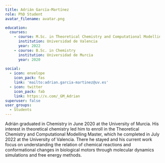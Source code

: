 ```yaml
---
title: Adrián García-Martínez
role: PhD Student
avatar_filename: avatar.png

education:
  courses:
    - course: M.Sc. in Theoretical Chemistry and Computational Modelling
      institution: Universidad de Valencia
      year: 2022
    - course: B.Sc. in Chemistry
      institution: Universidad de Murcia
      year: 2020
      
social:
  - icon: envelope
    icon_pack: fas
    link: 'mailto:adrian.garcia-martinez@uv.es'
  - icon: twitter
    icon_pack: fab
    link: https://x.com/_GM_Adrian
superuser: false
user_groups:
  - Students
---
```

Adrián graduated in Chemistry in June 2020 at the University of Murcia. His interest in theoretical chemistry led him to enroll in the Theoretical Chemistry and Computational Modelling Master, which he completed in July 2022 at the University of Valencia. There he stayed and his current work focus on understanding the relation of chemical reactions and conformational changes in biological motors through molecular dynamics simulations and free energy methods.
